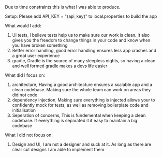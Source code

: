 Due to time constraints this is what I was able to produce.

Setup:
Please add 
API_KEY = "{api_key}"
to local.properties to build the app

What would I add:
1. UI tests, I believe tests help us to make sure our work is clean. It also gives you the freedom to change things in your code and know when you have broken something
2. Better error handling, good error handling ensures less app crashes and a great user experience
3. gradle, Gradle is the source of many sleepless nights, so having a clean and well formed gradle makes a devs life easier

What did I focus on:
1. architecture, Having a good architecture ensures a scalable app and a clean codebase. Making sure the whole team can work on areas they did not code
2. dependency injection, Making sure everything is injected allows your to confidently mock for tests, as well as removing boilerplate code and initialisation
3. Seperation of concerns, This is fundemental when keeping a clean codebase. If everything is separated it it easy to maintain a big codebase

What I did not focus on:
1. Design and UI, I am not a designer and suck at it. As long as there are clear cut designs I am able to implement them
